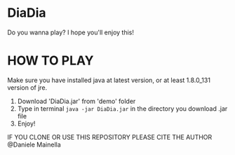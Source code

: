 # DiaDia
Do you wanna play? I hope you'll enjoy this!

# HOW TO PLAY
Make sure you have installed java at latest version, or at least 1.8.0_131 version of jre.
1. Download 'DiaDia.jar' from 'demo' folder
2. Type in terminal ```java -jar DiaDia.jar``` in the directory you download .jar file
3. Enjoy!

IF YOU CLONE OR USE THIS REPOSITORY PLEASE CITE THE AUTHOR
@Daniele Mainella
